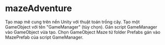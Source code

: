 # mazeAdventure
Tạo map mê cung trên nền Unity với thuật toán trồng cây.
Tạo một GameObject với tên "GameManager" (tùy chọn). Gán script GameManager vào GameObject vừa tạo.
Chọn GameObject Maze từ folder Prefabs gán vào MazePrefab của script GameManager.
